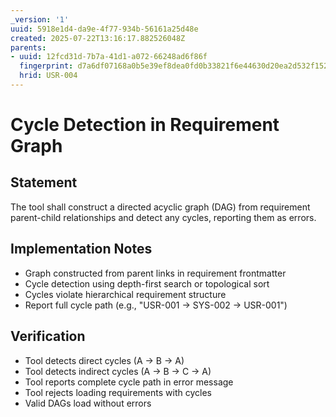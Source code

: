 ```yaml
---
_version: '1'
uuid: 5918e1d4-da9e-4f77-934b-56161a25d48e
created: 2025-07-22T13:16:17.882526048Z
parents:
- uuid: 12fcd31d-7b7a-41d1-a072-66248ad6f86f
  fingerprint: d7a6df07168a0b5e39ef8dea0fd0b33821f6e44630d20ea2d532f1520175baee
  hrid: USR-004
---
```

# Cycle Detection in Requirement Graph

## Statement

The tool shall construct a directed acyclic graph (DAG) from requirement parent-child relationships and detect any cycles, reporting them as errors.

## Implementation Notes

- Graph constructed from parent links in requirement frontmatter
- Cycle detection using depth-first search or topological sort
- Cycles violate hierarchical requirement structure
- Report full cycle path (e.g., "USR-001 → SYS-002 → USR-001")

## Verification

- Tool detects direct cycles (A → B → A)
- Tool detects indirect cycles (A → B → C → A)
- Tool reports complete cycle path in error message
- Tool rejects loading requirements with cycles
- Valid DAGs load without errors
